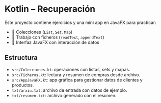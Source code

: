 # Kotlin –  Recuperación

Este proyecto contiene ejercicios y una mini app en JavaFX para practicar:

- 🧠 Colecciones (`List`, `Set`, `Map`)
- 📂 Trabajo con ficheros (`readText`, `appendText`)
- 🎨 Interfaz JavaFX con interacción de datos

## Estructura

- `src/Colecciones.kt`: operaciones con listas, sets y mapas.
- `src/Ficheros.kt`: lectura y resumen de compras desde archivo.
- `src/AppJavaFX.kt`: app gráfica para gestionar datos de clientes y productos.
- `txt/arxiu.txt`: archivo de entrada con datos de ejemplo.
- `txt/resumen.txt`: archivo generado con el resumen.
